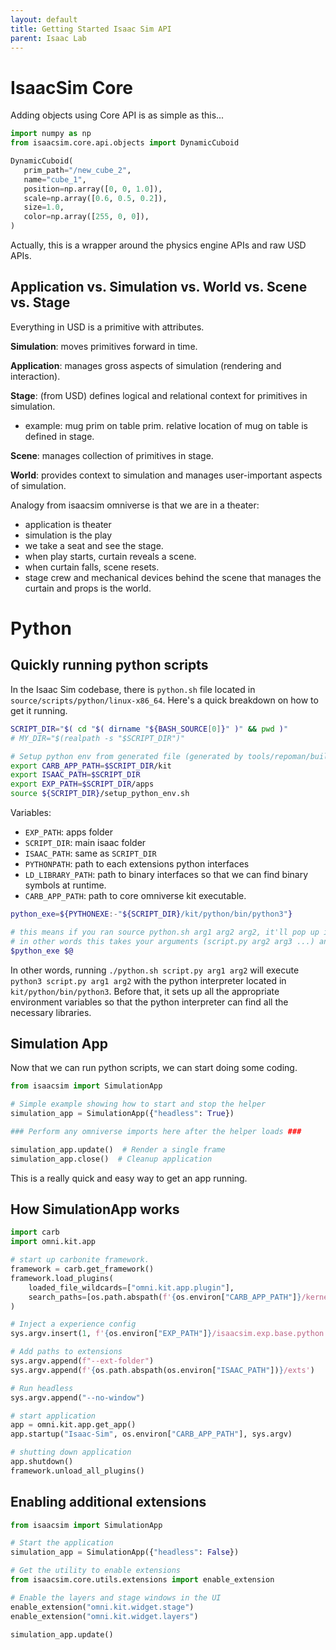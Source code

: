 ```yaml
---
layout: default
title: Getting Started Isaac Sim API
parent: Isaac Lab
---
```


# IsaacSim Core


Adding objects using Core API is as simple as this...

```python
import numpy as np
from isaacsim.core.api.objects import DynamicCuboid

DynamicCuboid(
   prim_path="/new_cube_2",
   name="cube_1",
   position=np.array([0, 0, 1.0]),
   scale=np.array([0.6, 0.5, 0.2]),
   size=1.0,
   color=np.array([255, 0, 0]),
)
```

Actually, this is a wrapper around the physics engine APIs and raw USD APIs.

## Application vs. Simulation vs. World vs. Scene vs. Stage

Everything in USD is a primitive with attributes.

**Simulation**: moves primitives forward in time.

**Application**: manages gross aspects of simulation (rendering and interaction).

**Stage**: (from USD) defines logical and relational context for primitives in simulation.
- example: mug prim on table prim. relative location of mug on table is defined in stage.

**Scene**: manages collection of primitives in stage.

**World**: provides context to simulation and manages user-important aspects of simulation.

Analogy from isaacsim omniverse is that we are in a theater:
- application is theater
- simulation is the play
- we take a seat and see the stage.
- when play starts, curtain reveals a scene.
- when curtain falls, scene resets.
- stage crew and mechanical devices behind the scene that manages the curtain and props is the world.

# Python


## Quickly running python scripts

In the Isaac Sim codebase, there is `python.sh` file located in `source/scripts/python/linux-x86_64`. Here's a quick breakdown on how to get it running.

```bash
SCRIPT_DIR="$( cd "$( dirname "${BASH_SOURCE[0]}" )" && pwd )"
# MY_DIR="$(realpath -s "$SCRIPT_DIR")"

# Setup python env from generated file (generated by tools/repoman/build.py)
export CARB_APP_PATH=$SCRIPT_DIR/kit
export ISAAC_PATH=$SCRIPT_DIR
export EXP_PATH=$SCRIPT_DIR/apps
source ${SCRIPT_DIR}/setup_python_env.sh
```

Variables:
- `EXP_PATH`: apps folder
- `SCRIPT_DIR`: main isaac folder
- `ISAAC_PATH`: same as `SCRIPT_DIR`
- `PYTHONPATH`: path to each extensions python interfaces
- `LD_LIBRARY_PATH`: path to binary interfaces so that we can find binary symbols at runtime.
- `CARB_APP_PATH`: path to core omniverse kit executable.


```bash
python_exe=${PYTHONEXE:-"${SCRIPT_DIR}/kit/python/bin/python3"}

# this means if you ran source python.sh arg1 arg2 arg2, it'll pop up in $@....
# in other words this takes your arguments (script.py arg2 arg3 ...) and passes it to the python
$python_exe $@
```

In other words, running `./python.sh script.py arg1 arg2` will execute `python3 script.py arg1 arg2` with the python interpreter located in `kit/python/bin/python3`. Before that, it sets up all the appropriate environment variables so that the python interpreter can find all the necessary libraries.

## Simulation App

Now that we can run python scripts, we can start doing some coding.

```python
from isaacsim import SimulationApp

# Simple example showing how to start and stop the helper
simulation_app = SimulationApp({"headless": True})

### Perform any omniverse imports here after the helper loads ###

simulation_app.update()  # Render a single frame
simulation_app.close()  # Cleanup application
```

This is a really quick and easy way to get an app running.

## How SimulationApp works

```python
import carb
import omni.kit.app

# start up carbonite framework.
framework = carb.get_framework()
framework.load_plugins(
    loaded_file_wildcards=["omni.kit.app.plugin"],
    search_paths=[os.path.abspath(f'{os.environ["CARB_APP_PATH"]}/kernel/plugins')],
)

# Inject a experience config
sys.argv.insert(1, f'{os.environ["EXP_PATH"]}/isaacsim.exp.base.python.kit')

# Add paths to extensions
sys.argv.append(f"--ext-folder")
sys.argv.append(f'{os.path.abspath(os.environ["ISAAC_PATH"])}/exts')

# Run headless
sys.argv.append("--no-window")

# start application
app = omni.kit.app.get_app()
app.startup("Isaac-Sim", os.environ["CARB_APP_PATH"], sys.argv)

# shutting down application
app.shutdown()
framework.unload_all_plugins()
```

## Enabling additional extensions

```python
from isaacsim import SimulationApp

# Start the application
simulation_app = SimulationApp({"headless": False})

# Get the utility to enable extensions
from isaacsim.core.utils.extensions import enable_extension

# Enable the layers and stage windows in the UI
enable_extension("omni.kit.widget.stage")
enable_extension("omni.kit.widget.layers")

simulation_app.update()
```


